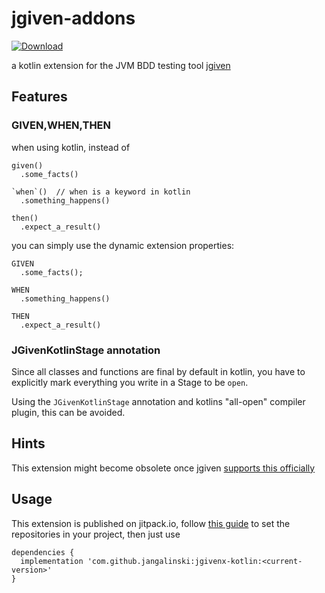 # jgiven-addons

[ ![Download](https://api.bintray.com/packages/toolisticon/maven/jgiven-addons/images/download.svg?version=0.4.1) ](https://bintray.com/toolisticon/maven/jgiven-addons/0.4.1/link)

a kotlin extension for the JVM BDD testing tool [jgiven](http://jgiven.org/)

## Features

### GIVEN,WHEN,THEN

when using kotlin, instead of 

```
given()
  .some_facts()

`when`()  // when is a keyword in kotlin
  .something_happens()

then()
  .expect_a_result()

```

you can simply use the dynamic extension properties:

```
GIVEN
  .some_facts();

WHEN
  .something_happens()

THEN
  .expect_a_result()
```

### JGivenKotlinStage annotation

Since all classes and functions are final by default in kotlin,
you have to explicitly mark everything you write in a Stage to be `open`.

Using the `JGivenKotlinStage` annotation and kotlins "all-open" compiler
plugin, this can be avoided.

## Hints

This extension might become obsolete once jgiven [supports this officially](https://github.com/TNG/JGiven/pull/407)

## Usage

This extension is published on jitpack.io, follow [this guide](https://jitpack.io/docs/#building-with-jitpack) to set the repositories in your project, then just use

```
dependencies {
  implementation 'com.github.jangalinski:jgivenx-kotlin:<current-version>'
}
```
